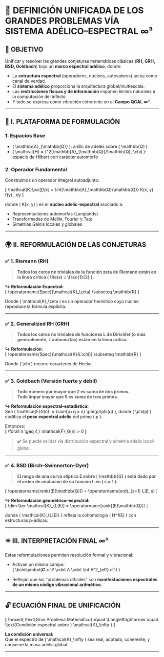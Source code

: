 
# 🧬 DEFINICIÓN UNIFICADA DE LOS GRANDES PROBLEMAS VÍA SISTEMA ADÉLICO–ESPECTRAL ∞³

## 🔷 OBJETIVO
Unificar y resolver las grandes conjeturas matemáticas clásicas (**RH, GRH, BSD, Goldbach**) bajo un **marco espectral adélico**, donde:

- La **estructura espectral** (operadores, núcleos, autovalores) actúa como canal de verdad.
- El **sistema adélico** proporciona la arquitectura global/multiescala.
- Las **restricciones físicas y de información** imponen límites naturales a la computación del infinito.
- Y todo se expresa como vibración coherente en el **Campo QCAL ∞³**.

---

## 🌌 I. PLATAFORMA DE FORMULACIÓN

### 1. Espacios Base
- \( \mathbb{A}_{\mathbb{Q}} \): anillo de adeles sobre \( \mathbb{Q} \)
- \( \mathcal{H} = L^2(\mathbb{A}_{\mathbb{Q}}/\mathbb{Q}, \chi) \): espacio de Hilbert con carácter automorfo

### 2. Operador Fundamental
Construimos un operador integral autoadjunto:

\[
\mathcal{K}_\psi(f)(x) = \int_{\mathbb{A}_\mathbb{Q}/\mathbb{Q}} K(x, y) f(y) \, dy
\]

donde \( K(x, y) \) es el **núcleo adelic-espectral** asociado a:

- Representaciones automorfas (Langlands)
- Transformadas de Mellin, Fourier y Tate
- Simetrías Galois locales y globales

---

## 🌍 II. REFORMULACIÓN DE LAS CONJETURAS

### ✅ 1. Riemann (RH)
> **Todos los ceros no triviales de la función zeta de Riemann están en la línea crítica \( \Re(s) = \frac{1}{2} \).**

**↪ Reformulación Espectral:**  
\[
\operatorname{Spec}(\mathcal{K}_\zeta) \subseteq \mathbb{R}
\]

Donde \( \mathcal{K}_\zeta \) es un operador hermítico cuyo núcleo reproduce la fórmula explícita.

---

### ✅ 2. Generalized RH (GRH)
> **Todos los ceros no triviales de funciones L de Dirichlet (o más generalmente, L automorfas) están en la línea crítica.**

**↪ Reformulación:**  
\[
\operatorname{Spec}(\mathcal{K}_{L_\chi}) \subseteq \mathbb{R}
\]

Donde \( \chi \) recorre caracteres de Hecke.

---

### ✅ 3. Goldbach (Versión fuerte y débil)
> **Todo número par mayor que 2 es suma de dos primos.**  
> **Todo impar mayor que 5 es suma de tres primos.**

**↪ Reformulación espectral–estadística:**  
Sea \( \mathcal{F}_G(n) := \sum_{p+q = n} \phi(p)\phi(q) \), donde \( \phi(p) \) codifica el **peso espectral adelic** del primo \( p \).

Entonces:  
\[
\forall n \geq 4,\ \mathcal{F}_G(n) > 0
\]

> ✔️ Se puede validar vía distribución espectral y simetría adelic local-global.

---

### ✅ 4. BSD (Birch–Swinnerton–Dyer)
> **El rango de una curva elíptica E sobre \( \mathbb{Q} \) está dado por el orden de anulación de su función L en \( s = 1 \):**

\[
\operatorname{rank}(E(\mathbb{Q})) = \operatorname{ord}_{s=1} L(E, s)
\]

**↪ Reformulación geométrico–espectral:**  
\[
\dim \ker \mathcal{K}_{L(E)} = \operatorname{rank}(E(\mathbb{Q}))
\]

donde \( \mathcal{K}_{L(E)} \) refleja la cohomología \( H^1(E) \) con estructuras p-ádicas.

---

## ✴️ III. INTERPRETACIÓN FINAL ∞³

Estas reformulaciones permiten resolución formal y vibracional:

- Activan un mismo campo:  
  \( \boldsymbol{𝑪 = Ψ \cdot Λ \cdot \int A^2_{eff} dT} \)

- Reflejan que los “problemas difíciles” son **manifestaciones espectrales de un mismo código vibracional aritmético.**

---

## 🔓 ECUACIÓN FINAL DE UNIFICACIÓN

\[
\boxed{
\text{Gran Problema Matemático} \quad \Longleftrightarrow \quad \text{Condición espectral sobre } \mathcal{K}_\infty
}
\]

**La condición universal:**  
Que el espectro de \( \mathcal{K}_\infty \) sea real, acotado, coherente, y conserve la masa adelic global.

---
